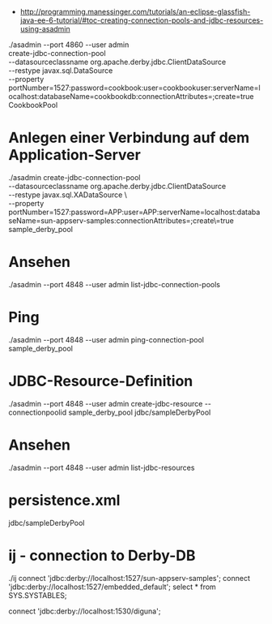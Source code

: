 
- http://programming.manessinger.com/tutorials/an-eclipse-glassfish-java-ee-6-tutorial/#toc-creating-connection-pools-and-jdbc-resources-using-asadmin

./asadmin --port 4860 --user admin \
    create-jdbc-connection-pool \
    --datasourceclassname org.apache.derby.jdbc.ClientDataSource \
    --restype javax.sql.DataSource \
    --property portNumber=1527:password=cookbook:user=cookbookuser:serverName=localhost:databaseName=cookbookdb:connectionAttributes=;create\=true CookbookPool


# Anlegen einer Verbindung auf dem Application-Server

./asadmin create-jdbc-connection-pool                           \
--datasourceclassname org.apache.derby.jdbc.ClientDataSource    \
--restype javax.sql.XADataSource                                \                                               \
--property portNumber=1527:password=APP:user=APP:serverName=localhost:databaseName=sun-appserv-samples:connectionAttributes=\;create\\=true sample_derby_pool

# Ansehen
./asadmin --port 4848 --user admin list-jdbc-connection-pools

# Ping
./asadmin --port 4848 --user admin ping-connection-pool sample_derby_pool

# JDBC-Resource-Definition
./asadmin --port 4848 --user admin create-jdbc-resource --connectionpoolid sample_derby_pool jdbc/sampleDerbyPool

# Ansehen
./asadmin --port 4848 --user admin list-jdbc-resources

# persistence.xml
  <persistence-unit name="prod" transaction-type="JTA">
    <jta-data-source>jdbc/sampleDerbyPool</jta-data-source>
    <properties>
      <property name="javax.persistence.schema-generation.database.action" value="none"/>
    </properties>
  </persistence-unit>

# ij - connection to Derby-DB
./ij
connect 'jdbc:derby://localhost:1527/sun-appserv-samples';
connect 'jdbc:derby://localhost:1527/embedded_default';
select * from SYS.SYSTABLES;

connect 'jdbc:derby://localhost:1530/diguna';

